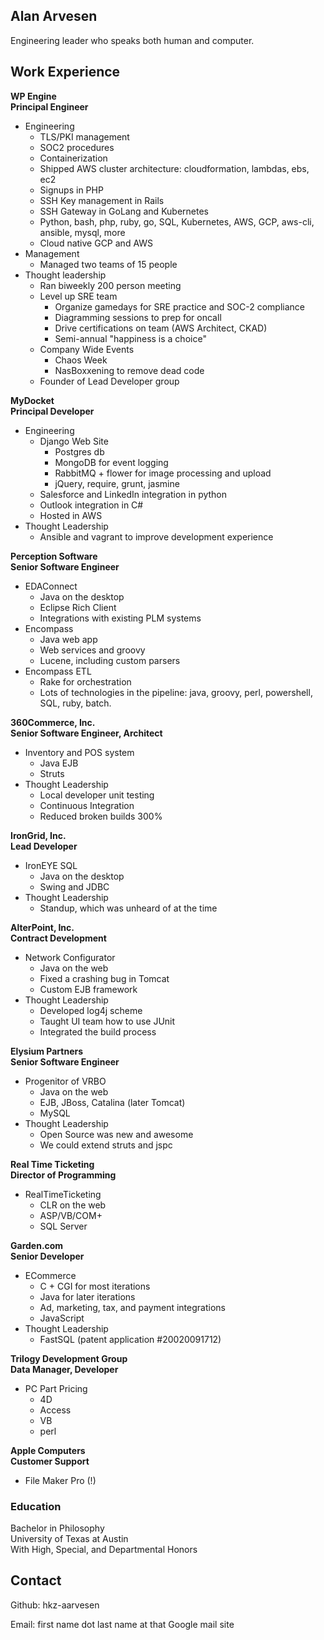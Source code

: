 ## Alan Arvesen

Engineering leader who speaks both human and computer.

## Work Experience

**WP Engine**\
**Principal Engineer**

- Engineering
  - TLS/PKI management
  - SOC2 procedures
  - Containerization
  - Shipped AWS cluster architecture: cloudformation, lambdas, ebs, ec2
  - Signups in PHP
  - SSH Key management in Rails
  - SSH Gateway in GoLang and Kubernetes
  - Python, bash, php, ruby, go, SQL, Kubernetes, AWS, GCP, aws-cli, ansible, mysql, more
  - Cloud native GCP and AWS
- Management
  - Managed two teams of 15 people
- Thought leadership
  - Ran biweekly 200 person meeting
  - Level up SRE team
    - Organize gamedays for SRE practice and SOC-2 compliance
    - Diagramming sessions to prep for oncall
    - Drive certifications on team (AWS Architect, CKAD)
    - Semi-annual "happiness is a choice"
  - Company Wide Events
    - Chaos Week
    - NasBoxxening to remove dead code
  - Founder of Lead Developer group

**MyDocket**\
**Principal Developer**

- Engineering
  - Django Web Site
    - Postgres db
    - MongoDB for event logging
    - RabbitMQ + flower for image processing and upload
    - jQuery, require, grunt, jasmine
  - Salesforce and LinkedIn integration in python
  - Outlook integration in C#
  - Hosted in AWS
- Thought Leadership
  - Ansible and vagrant to improve development experience

**Perception Software**\
**Senior Software Engineer**

- EDAConnect
  - Java on the desktop
  - Eclipse Rich Client
  - Integrations with existing PLM systems
- Encompass
  - Java web app
  - Web services and groovy
  - Lucene, including custom parsers
- Encompass ETL
  - Rake for orchestration
  - Lots of technologies in the pipeline: java, groovy, perl, powershell, SQL, ruby, batch.

**360Commerce, Inc.**\
**Senior Software Engineer, Architect**

- Inventory and POS system
  - Java EJB
  - Struts
- Thought Leadership
  - Local developer unit testing
  - Continuous Integration
  - Reduced broken builds 300%

**IronGrid, Inc.**\
**Lead Developer**

- IronEYE SQL
  - Java on the desktop
  - Swing and JDBC
- Thought Leadership
  - Standup, which was unheard of at the time

**AlterPoint, Inc.**\
**Contract Development**

- Network Configurator
  - Java on the web
  - Fixed a crashing bug in Tomcat
  - Custom EJB framework
- Thought Leadership
  - Developed log4j scheme
  - Taught UI team how to use JUnit
  - Integrated the build process

**Elysium Partners**\
**Senior Software Engineer**

- Progenitor of VRBO
  - Java on the web
  - EJB, JBoss, Catalina (later Tomcat)
  - MySQL
- Thought Leadership
  - Open Source was new and awesome
  - We could extend struts and jspc

**Real Time Ticketing**\
**Director of Programming**

- RealTimeTicketing
  - CLR on the web
  - ASP/VB/COM+
  - SQL Server

**Garden.com**\
**Senior Developer**

- ECommerce
  - C + CGI for most iterations
  - Java for later iterations
  - Ad, marketing, tax, and payment integrations
  - JavaScript
- Thought Leadership
  - FastSQL (patent application #20020091712)

**Trilogy Development Group**\
**Data Manager, Developer**

- PC Part Pricing
  - 4D
  - Access
  - VB
  - perl

**Apple Computers**\
**Customer Support**

- File Maker Pro (!)
### Education

Bachelor in Philosophy\
University of Texas at Austin\
With High, Special, and Departmental Honors

## Contact

Github: hkz-aarvesen

Email: first name dot last name at that Google mail site
